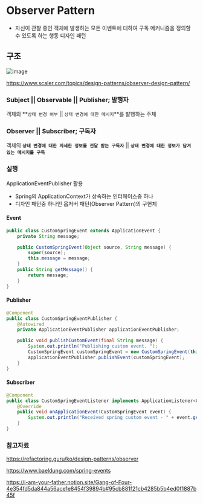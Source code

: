 # Observer Pattern
- 자신이 관찰 중인 객체에 발생하는 모든 이벤트에 대하여 구독 메커니즘을 정의할 수 있도록 하는 행동 디자인 패턴


## 구조
![image](https://github.com/eunseo2/TILL/assets/70589857/7b095062-bd2b-4d86-a41b-77a6e56275d6)

https://www.scaler.com/topics/design-patterns/observer-design-pattern/

### Subject || Observable || Publisher; 발행자

객체의 **`상태 변경 여부` || `상태 변경에 대한 메시지`**를 발행하는 주체

### Observer || Subscriber; 구독자

객체의 **`상태 변경에 대한 자세한 정보를 전달 받는 구독자`** || **`상태 변경에 대한 정보가 담겨 있는 메시지를 구독`**


### 실행
ApplicationEventPublisher 활용
- Spring의 ApplicationContext가 상속하는 인터페이스중 하나
- 디자인 패턴중 하나인 옵저버 패턴(Observer Pattern)의 구현체

  
#### Event
```java
public class CustomSpringEvent extends ApplicationEvent {
    private String message;

    public CustomSpringEvent(Object source, String message) {
        super(source);
        this.message = message;
    }
    public String getMessage() {
        return message;
    }
}
```

#### Publisher
```java
@Component
public class CustomSpringEventPublisher {
    @Autowired
    private ApplicationEventPublisher applicationEventPublisher;

    public void publishCustomEvent(final String message) {
        System.out.println("Publishing custom event. ");
        CustomSpringEvent customSpringEvent = new CustomSpringEvent(this, message);
        applicationEventPublisher.publishEvent(customSpringEvent);
    }
}
```

#### Subscriber
```java
@Component
public class CustomSpringEventListener implements ApplicationListener<CustomSpringEvent> {
    @Override
    public void onApplicationEvent(CustomSpringEvent event) {
        System.out.println("Received spring custom event - " + event.getMessage());
    }
}
```

### 참고자료
https://refactoring.guru/ko/design-patterns/observer

https://www.baeldung.com/spring-events

https://i-am-your-father.notion.site/Gang-of-Four-4e354fd5da844a56ace1e8454f39894b#95cb881f21cb4285b5b4ed0f1887b45f
